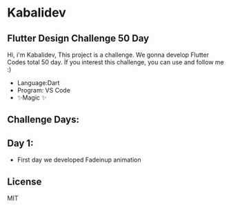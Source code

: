 # Kabalidev
## Flutter Design Challenge 50 Day





Hi, i'm Kabalidev,
This project is a challenge.
We gonna develop Flutter Codes total 50 day.
İf you interest this challenge, you can use and follow me :)

- Language:Dart
- Program: VS Code
- ✨Magic ✨

## Challenge Days:
## Day 1:

- First day we developed Fadeinup animation 




## License

MIT


